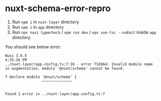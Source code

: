 # nuxt-schema-error-repro

1. Run `npm i` in `nuxt-layer` directory
2. Run `npm i` in `app` directory
3. Run `npx nuxi typecheck` / `npm run dev` / `npx vue-tsc --noEmit` inside `app` directory.

You should see below error:
```
Nuxi 3.6.5                                                                                            4:35:26 PM
../nuxt-layer/app.config.ts:7:16 - error TS2664: Invalid module name in augmentation, module '@nuxt/schema' cannot be found.

7 declare module '@nuxt/schema' {
                 ~~~~~~~~~~~~~~


Found 1 error in ../nuxt-layer/app.config.ts:7
```
